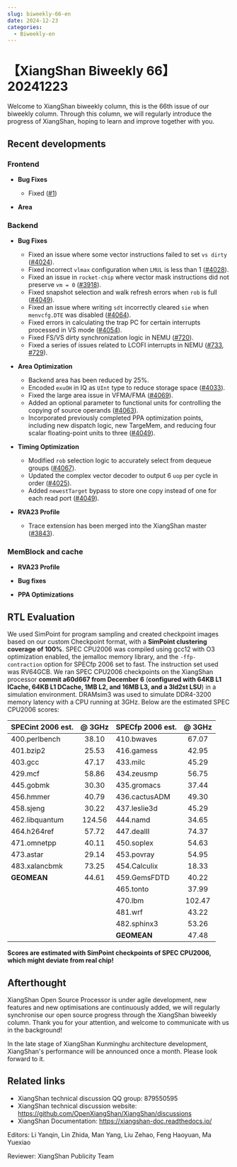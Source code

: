 ```yaml
---
slug: biweekly-66-en
date: 2024-12-23
categories:
  - Biweekly-en
---
```


# 【XiangShan Biweekly 66】20241223

Welcome to XiangShan biweekly column, this is the 66th issue of our biweekly column. Through this column, we will regularly introduce the progress of XiangShan, hoping to learn and improve together with you.

<!-- more -->
## Recent developments

### Frontend

- **Bug Fixes**
    - Fixed ([#1](https://github.com/OpenXiangShan/XiangShan/pull/1))

- **Area**

### Backend

- **Bug Fixes**
    - Fixed an issue where some vector instructions failed to set `vs dirty` ([#4024](https://github.com/OpenXiangShan/XiangShan/pull/4024)).
    - Fixed incorrect `vlmax` configuration when `LMUL` is less than 1 ([#4028](https://github.com/OpenXiangShan/XiangShan/pull/4028)).
    - Fixed an issue in `rocket-chip` where vector mask instructions did not preserve `vm = 0` ([#3918](https://github.com/OpenXiangShan/XiangShan/pull/3918)).
    - Fixed snapshot selection and walk refresh errors when `rob` is full ([#4049](https://github.com/OpenXiangShan/XiangShan/pull/4049)).
    - Fixed an issue where writing `sdt` incorrectly cleared `sie` when `menvcfg.DTE` was disabled ([#4064](https://github.com/OpenXiangShan/XiangShan/pull/4064)).
    - Fixed errors in calculating the trap PC for certain interrupts processed in VS mode ([#4054](https://github.com/OpenXiangShan/XiangShan/pull/4054)).
    - Fixed FS/VS dirty synchronization logic in NEMU ([#720](https://github.com/OpenXiangShan/NEMU/pull/720)).
    - Fixed a series of issues related to LCOFI interrupts in NEMU ([#733](https://github.com/OpenXiangShan/NEMU/pull/733), [#729](https://github.com/OpenXiangShan/NEMU/pull/729)).

- **Area Optimization**
    - Backend area has been reduced by 25%.
    - Encoded `exuOH` in IQ as `UInt` type to reduce storage space ([#4033](https://github.com/OpenXiangShan/XiangShan/pull/4033)).
    - Fixed the large area issue in VFMA/FMA ([#4069](https://github.com/OpenXiangShan/XiangShan/pull/4069)).
    - Added an optional parameter to functional units for controlling the copying of source operands ([#4063](https://github.com/OpenXiangShan/XiangShan/pull/4063)).
    - Incorporated previously completed PPA optimization points, including new dispatch logic, new TargeMem, and reducing four scalar floating-point units to three ([#4049](https://github.com/OpenXiangShan/XiangShan/pull/4049)).

- **Timing Optimization**
    - Modified `rob` selection logic to accurately select from dequeue groups ([#4067](https://github.com/OpenXiangShan/XiangShan/pull/4067)).
    - Updated the complex vector decoder to output 6 `uop` per cycle in order ([#4025](https://github.com/OpenXiangShan/XiangShan/pull/4025)).
    - Added `newestTarget` bypass to store one copy instead of one for each read port ([#4049](https://github.com/OpenXiangShan/XiangShan/pull/4049)).

- **RVA23 Profile**
    - Trace extension has been merged into the XiangShan master ([#3843](https://github.com/OpenXiangShan/XiangShan/pull/3843)).

### MemBlock and cache

- **RVA23 Profile**

- **Bug fixes**

- **PPA Optimizations**

## RTL Evaluation

We used SimPoint for program sampling and created checkpoint images based on our custom Checkpoint format, with a **SimPoint clustering coverage of 100%**. SPEC CPU2006 was compiled using gcc12 with O3 optimization enabled, the jemalloc memory library, and the `-ffp-contraction` option for SPECfp 2006 set to fast. The instruction set used was RV64GCB. We ran SPEC CPU2006 checkpoints on the XiangShan processor **commit a60d667 from December 6** (**configured with 64KB L1 ICache, 64KB L1 DCache, 1MB L2, and 16MB L3, and a 3ld2st LSU**) in a simulation environment. DRAMsim3 was used to simulate DDR4-3200 memory latency with a CPU running at 3GHz. Below are the estimated SPEC CPU2006 scores:

| SPECint 2006 est. | @ 3GHz | SPECfp 2006 est.  | @ 3GHz |
| :---------------- | :----: | :---------------- | :----: |
| 400.perlbench     | 38.10  | 410.bwaves        | 67.07  |
| 401.bzip2         | 25.53  | 416.gamess        | 42.95  |
| 403.gcc           | 47.17  | 433.milc          | 45.29  |
| 429.mcf           | 58.86  | 434.zeusmp        | 56.75  |
| 445.gobmk         | 30.30  | 435.gromacs       | 37.44  |
| 456.hmmer         | 40.79  | 436.cactusADM     | 49.30  |
| 458.sjeng         | 30.22  | 437.leslie3d      | 45.29  |
| 462.libquantum    | 124.56 | 444.namd          | 34.65  |
| 464.h264ref       | 57.72  | 447.dealII        | 74.37  |
| 471.omnetpp       | 40.11  | 450.soplex        | 54.63  |
| 473.astar         | 29.14  | 453.povray        | 54.95  |
| 483.xalancbmk     | 73.25  | 454.Calculix      | 18.33  |
| **GEOMEAN**       | 44.61  | 459.GemsFDTD      | 40.22  |
|                   |        | 465.tonto         | 37.99  |
|                   |        | 470.lbm           | 102.47 |
|                   |        | 481.wrf           | 43.22  |
|                   |        | 482.sphinx3       | 53.26  |
|                   |        | **GEOMEAN**       | 47.48  |

**Scores are estimated with SimPoint checkpoints of SPEC CPU2006, which might deviate from real chip!**

## Afterthought

XiangShan Open Source Processor is under agile development, new features and new optimisations are continuously added, we will regularly synchronise our open source progress through the XiangShan biweekly column. Thank you for your attention, and welcome to communicate with us in the background!

In the late stage of XiangShan Kunminghu architecture development, XiangShan's performance will be announced once a month. Please look forward to it.

## Related links

* XiangShan technical discussion QQ group: 879550595
* XiangShan technical discussion website: https://github.com/OpenXiangShan/XiangShan/discussions
* XiangShan Documentation: https://xiangshan-doc.readthedocs.io/

Editors: Li Yanqin, Lin Zhida, Man Yang, Liu Zehao, Feng Haoyuan, Ma Yuexiao

Reviewer: XiangShan Publicity Team
